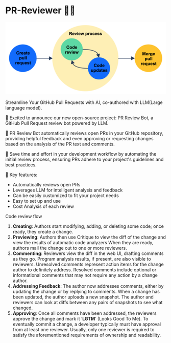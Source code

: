 # PR-Reviewer 🕵🏼

![PR Reviewer](images/PR_review_process.png)

Streamline Your GitHub Pull Requests with AI, co-authored with LLM(Large language model).

🚀 Excited to announce our new open-source project: PR Review Bot, a GitHub Pull Request review bot powered by LLM.

🤖 PR Review Bot automatically reviews open PRs in your GitHub repository, providing helpful feedback and even approving or requesting changes based on the analysis of the PR text and comments.

🔧 Save time and effort in your development workflow by automating the initial review process, ensuring PRs adhere to your project's guidelines and best practices.

🌟 Key features:
- Automatically reviews open PRs
- Leverages LLM for intelligent analysis and feedback
- Can be easily customized to fit your project needs
- Easy to set up and use
- Cost Analysis of each review

Code review flow
1. **Creating**: Authors start modifying, adding, or deleting some code; once ready, they create a change.
2. **Previewing**: Authors then use Critique to view the diff of the change and view the results of automatic code analyzers  When they are ready, authors mail the change out to one or more reviewers.
3. **Commenting**: Reviewers view the diff in the web UI, drafting comments as they go. Program analysis results, if present, are also visible to reviewers. Unresolved comments represent action items for the change author to definitely address. Resolved comments include optional or informational comments that may not require any action by a change author.
4. **Addressing Feedback**: The author now addresses comments, either by updating the change or by replying to comments. When a change has been updated, the author uploads a new snapshot. The author and reviewers can look at diffs between any pairs of snapshots to see what changed.
5. **Approving**: Once all comments have been addressed, the reviewers approve the change and mark it ‘**LGTM**’ (Looks Good To Me). To eventually commit a change, a developer typically must have approval from at least one reviewer. Usually, only one reviewer is required to satisfy the aforementioned requirements of ownership and readability.
